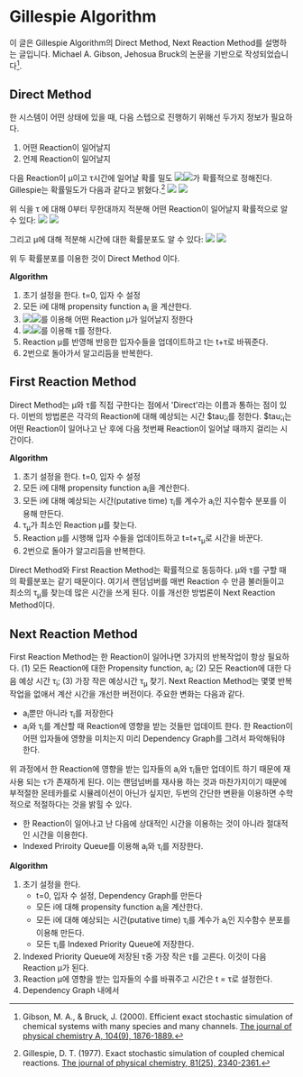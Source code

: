 Gillespie Algorithm
===================
이 글은 Gillespie Algorithm의 Direct Method, Next Reaction Method를 설명하는 글입니다.
Michael A. Gibson, Jehosua Bruck의 논문을 기반으로 작성되었습니다[^1].

Direct Method
-------------
한 시스템이 어떤 상태에 있을 때, 다음 스텝으로 진행하기 위해선 두가지 정보가 필요하다.
1. 어떤 Reaction이 일어날지
2. 언제 Reaction이 일어날지

다음 Reaction이 &mu;이고 &tau;시간에 일어날 확률 밀도 <img src="https://render.githubusercontent.com/render/math?math={\large{P(\mu,\tau)}}##gh-light-mode-only"><img src="https://render.githubusercontent.com/render/math?math={\color{white}\large{P(\mu,\tau)}}#gh-dark-mode-only">가 확률적으로 정해진다.
Gillespie는 확률밀도가 다음과 같다고 밝혔다.[^2]
<img src="https://render.githubusercontent.com/render/math?math={\Large{P(\mu,\tau)d\tau=a_{\mu}\exp(-\tau \sum_j a_j)d\tau}}##gh-light-mode-only">
<img src="https://render.githubusercontent.com/render/math?math={\color{white}\Large{P(\mu,\tau)d\tau=a_{\mu}\exp(-\tau \sum_j a_j)d\tau}}#gh-dark-mode-only">

위 식을 &tau; 에 대해 0부터 무한대까지 적분해 어떤 Reaction이 일어날지 확률적으로 알 수 있다:
<img src="https://render.githubusercontent.com/render/math?math={\Large{P(\mu)=a_{\mu}/\sum_j a_j}}##gh-light-mode-only">
<img src="https://render.githubusercontent.com/render/math?math={\color{white}\Large{P(\mu)=a_{\mu}/\sum_j a_j}}#gh-dark-mode-only">

그리고 &mu;에 대해 적분해 시간에 대한 확률분포도 알 수 있다:
<img src="https://render.githubusercontent.com/render/math?math={\Large{P(\tau)d\tau = \sum_j a_j\exp(-\tau \sum_j a_j)d\tau}}##gh-light-mode-only">
<img src="https://render.githubusercontent.com/render/math?math={\color{white}\Large{P(\tau)d\tau = \sum_j a_j\exp(-\tau \sum_j a_j)d\tau}}#gh-dark-mode-only">


위 두 확률분포를 이용한 것이 Direct Method 이다.

**Algorithm**
1. 초기 설정을 한다. t=0, 입자 수 설정
2. 모든 i에 대해 propensity function a<sub>i</sub> 을 계산한다.
3. <img src="https://render.githubusercontent.com/render/math?math={{P(\mu)=a_{\mu}/\sum_j a_j}}##gh-light-mode-only"><img src="https://render.githubusercontent.com/render/math?math={\color{white}{P(\mu)=a_{\mu}/\sum_j a_j}}#gh-dark-mode-only">를 이용해 어떤 Reaction &mu;가 일어날지 정한다
4. <img src="https://render.githubusercontent.com/render/math?math={{P(\tau)d\tau = \sum_j a_j\exp(-\tau \sum_j a_j)d\tau}}##gh-light-mode-only"><img src="https://render.githubusercontent.com/render/math?math={\color{white}{P(\tau)d\tau = \sum_j a_j\exp(-\tau \sum_j a_j)d\tau}}#gh-dark-mode-only">를 이용해 &tau;를 정한다.
5. Reaction &mu;를 반영해 반응한 입자수들을 업데이트하고 t는 t+&tau;로 바꿔준다.
6. 2번으로 돌아가서 알고리듬을 반복한다.

First Reaction Method
----
Direct Method는 &mu;와 &tau;를 직접 구한다는 점에서 'Direct'라는 이름과 통하는 점이 있다. 이번의 방법론은 각각의 Reaction에 대해 예상되는 시간 $tau;<sub>i</sub>를 정한다. $tau;<sub>i</sub>는 어떤 Reaction이 일어나고 난 후에 다음 첫번째 Reaction이 일어날 때까지 걸리는 시간이다. 

**Algorithm**
1. 초기 설정을 한다. t=0, 입자 수 설정
2. 모든 i에 대해 propensity function a<sub>i</sub>을 계산한다.
3. 모든 i에 대해 예상되는 시간(putative time) &tau;<sub>i</sub>를 계수가 a<sub>i</sub>인 지수함수 분포를 이용해 만든다.
4. &tau;<sub>&mu;</sub>가 최소인 Reaction &mu;를 찾는다.
5. Reaction &mu;를 시행해 입자 수들을 업데이트하고 t=t+&tau;<sub>&mu;</sub>로 시간을 바꾼다.
6. 2번으로 돌아가 알고리듬을 반복한다.

Direct Method와 First Reaction Method는 확률적으로 동등하다. &mu;와 &tau;를 구할 때의 확률분포는 같기 때문이다. 여기서 랜덤넘버를 매번 Reaction 수 만큼 불러들이고 최소의 &tau;<sub>&mu;</sub>를 찾는데 많은 시간을 쓰게 된다. 이를 개선한 방법론이 Next Reaction Method이다.

Next Reaction Method
----
First Reaction Method는 한 Reaction이 일어나면 3가지의 반복작업이 항상 필요하다. (1) 모든 Reaction에 대한 Propensity function, a<sub>i</sub>; (2) 모든 Reaction에 대한 다음 예상 시간 &tau;<sub>i</sub>; (3) 가장 작은 예상시간 &tau;<sub>&mu;</sub> 찾기.
Next Reaction Method는 몇몇 반복작업을 없애서 계산 시간을 개선한 버전이다. 주요한 변화는 다음과 같다.

* a<sub>i</sub>뿐만 아니라 &tau;<sub>i</sub>를 저장한다
* a<sub>i</sub>와 &tau;<sub>i</sub>를 계산할 때 Reaction에 영향을 받는 것들만 업데이트 한다. 한 Reaction이 어떤 입자들에 영향을 미치는지 미리 Dependency Graph를 그려서 파악해둬야 한다.

위 과정에서 한 Reaction에 영향을 받는 입자들의 a<sub>i</sub>와 &tau;<sub>i</sub>들만 업데이트 하기 때문에 재사용 되는 &tau;가 존재하게 된다. 이는 랜덤넘버를 재사용 하는 것과 마찬가지이기 때문에 부적절한 몬테카를로 시뮬레이션이 아닌가 싶지만, 두번의 간단한 변환을 이용하면 수학적으로 적절하다는 것을 밝힐 수 있다.

* 한 Reaction이 일어나고 난 다음에 상대적인 시간을 이용하는 것이 아니라 절대적인 시간을 이용한다.
* Indexed Priroity Queue를 이용해 a<sub>i</sub>와 &tau;<sub>i</sub>를 저장한다.

**Algorithm**
1. 초기 설정을 한다. 
    - t=0, 입자 수 설정, Dependency Graph를 만든다
    - 모든 i에 대해 propensity function a<sub>i</sub>을 계산한다.
    - 모든 i에 대해 예상되는 시간(putative time) &tau;<sub>i</sub>를 계수가 a<sub>i</sub>인 지수함수 분포를 이용해 만든다.
    - 모든 &tau;<sub>i</sub>를 Indexed Priority Queue에 저장한다.
2. Indexed Priority Queue에 저장된 &tau;중 가장 작은 &tau;를 고른다. 이것이 다음 Reaction &mu;가 된다.
3. Reaction &mu;에 영향을 받는 입자들의 수를 바꿔주고 시간은 t = &tau;로 설정한다.
4. Dependency Graph 내에서 

[^1]:Gibson, M. A., & Bruck, J. (2000). Efficient exact stochastic simulation of chemical systems with many species and many channels. [The journal of physical chemistry A, 104(9), 1876-1889.](https://pubs.acs.org/doi/pdf/10.1021/jp993732q)
[^2]:Gillespie, D. T. (1977). Exact stochastic simulation of coupled chemical reactions. [The journal of physical chemistry, 81(25), 2340-2361.](https://pubs.acs.org/doi/pdf/10.1021/j100540a008)
